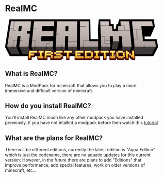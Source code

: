 # RealMC
![RealMC First Edition](https://github.com/MCKidlet/realmc/blob/main/minecraft_title.png?raw=true)

## What is RealMC?
RealMC is a ModPack for minecraft that allows you to play a more immersive and difficult version of minecraft.

## How do you install RealMC?
You'll install RealMC much like any other modpack you have installed previously, if you have not intalled a modpack before then watch this [tutorial](https://www.youtube.com/watch?v=KnWhbbh1wUM)

## What are the plans for RealMC?
There will be different editions, currently the latest edition is "Aqua Edition" which is just the codename, there are no aquatic updates for this current version; However, in the future there are plans to add "Editions" that improve performance, add special features, work on older versions of minecraft, etc...
